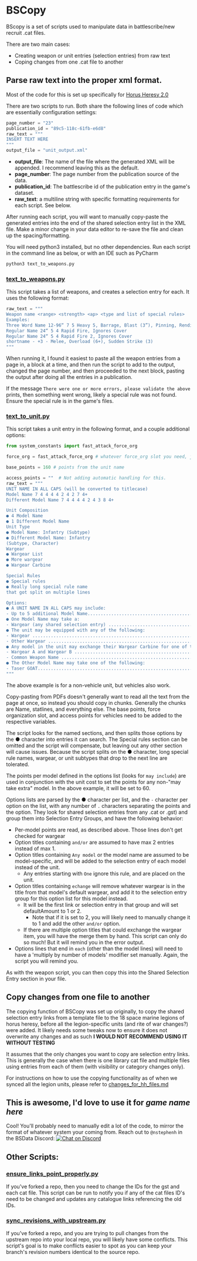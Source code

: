 # BSCopy

BScopy is a set of scripts used to manipulate data in battlescribe/new recruit .cat files.

There are two main cases:
* Creating weapon or unit entries (selection entries) from raw text
* Coping changes from one .cat file to another

## Parse raw text into the proper xml format.
Most of the code for this is set up specifically for [Horus Heresy 2.0](https://github.com/BSData/horus-heresy/)

There are two scripts to run. Both share the following lines of code which are essentially configuration settings:
```python
page_number = "23"
publication_id = "89c5-118c-61fb-e6d8"
raw_text = """ 
INSERT TEXT HERE
"""
output_file = "unit_output.xml"
```
* **output_file**: The name of the file where the generated XML will be appended. I recommend leaving this as the default. 
* **page_number**: The page number from the publication source of the data.
* **publication_id**: The battlescribe id of the publication entry in the game's dataset.
* **raw_text**: a multiline string with specific formatting requirements for each script. See below.

After running each script, you will want to manually copy-paste the generated entries into the end of the shared selection entry list in the XML file. 
Make a minor change in your data editor to re-save the file and clean up the spacing/formatting.

You will need python3 installed, but no other dependencies. Run each script in the command line as below, 
or with an IDE such as PyCharm
```bash
python3 text_to_weapons.py
```

### [text_to_weapons.py](text_to_weapons.py)
This script takes a list of weapons, and creates a selection entry for each. It uses the following format:
```python
raw_text = """
Weapon name <range> <strength> <ap> <type and list of special rules>
Examples:
Three Word Name 12-96“ 7 5 Heavy 5, Barrage, Blast (3”), Pinning, Rending (5+)
Regular Name 24“ 5 4 Rapid Fire, Ignores Cover
Regular Name 24“ 5 4 Rapid Fire 2, Ignores Cover
shortname - +3 - Melee, Overload (6+), Sudden Strike (3)
"""
```
When running it, I found it easiest to paste all the weapon entries from a page in, a block at a time, 
and then run the script to add to the output, changed the page number, and then proceeded to the next block, 
pasting the output after doing all the entries in a publication.

If the message `There were one or more errors, please validate the above` prints, then something went wrong,
likely a special rule was not found. Ensure the special rule is in the game's files. 

### [text_to_unit.py](text_to_unit.py)
This script takes a unit entry in the following format, and a couple additional options:
```python
from system_constants import fast_attack_force_org

force_org = fast_attack_force_org # whatever force_org slot you need, just ensure it's imported properly.

base_points = 160 # points from the unit name

access_points = ""  # Not adding automatic handling for this.
raw_text = """
UNIT NAME IN ALL CAPS (will be converted to titlecase)
Model Name 7 4 4 4 4 2 4 2 7 4+
Different Model Name 7 4 4 4 4 2 4 3 8 4+

Unit Composition
● 4 Model Name
● 1 Different Model Name
Unit Type
● Model Name: Infantry (Subtype)
● Different Model Name: Infantry
(Subtype, Character)
Wargear
● Wargear List
● More wargear
● Wargear Carbine

Special Rules
● Special rules
● Really long special rule name
that got split on multiple lines

Options:
● A UNIT NAME IN ALL CAPS may include:
- Up to 5 additional Model Name.....................................................+25 points per model
● One Model Name may take a:
- Wargear (any shared selection entry) ...........................................................................................................................+5 points
● The unit may be equipped with any of the following:
- Wargear ....................................................................................................................+30 points
- Other Wargear .................................................................................................................+30 points
● Any model in the unit may exchange their Wargear Carbine for one of the following:
- Wargear A and Wargear B ...................................................................................+5 points
- Common Weapon Name .................................................................................................................+5 points
● The Other Model Name may take one of the following:
- Taser GOAT..........................................................................................................................+5 points
"""
```
The above example is for a non-vehicle unit, but vehicles also work.

Copy-pasting from PDFs doesn't generally want to read all the text from the page at once, so instead you should copy in chunks. 
Generally the chunks are Name, statlines, and everything else. The base points, force organization slot, 
and access points for vehicles need to be added to the respective variables.

The script looks for the named sections, and then splits those options by the ● character into entries it can search.
The Special rules section can be omitted and the script will compensate, but leaving out any other section will cause issues.
Because the script splits on the ● character, long special rule names, wargear, or unit subtypes that drop to the next line are tolerated.

The points per model defined in the options list (looks for `may include`) are used in conjunction with the unit cost 
to set the points for any non-"may take extra" model. In the above example, it will be set to 60. 

Options lists are parsed by the ● character per list, and the `-` character per option on the list, with  any number of 
`.` characters separating the points and the option. They look for shared selection entries from any .cat or .gst)
 and group them into Selection Entry Groups, and have the following behavior:
* Per-model points are read, as described above. Those lines don't get checked for wargear
* Option titles containing `and/or` are assumed to have max 2 entries instead of max 1.
* Option titles containing `Any model` or the model name are assumed to be model-specific, and will be added to the selection entry of each model instead of the unit.
  * Any entries starting with `One` ignore this rule, and are placed on the unit.
* Option titles containing `echange` will remove whatever wargear is in the title from that model's default wargear, and add it to the selection entry group for this option list for this model instead.
  * It will be the first link or selection entry in that group and will set defaultAmount to 1 or 2.
    * Note that if it is set to 2, you will likely need to manually change it to 1 and add the other `and/or` option.
  * If there are multiple option titles that could exchange the wargear item, you will have the merge them by hand. This script can only do so much! But it will remind you in the error output.
* Options lines that end in `each` (other than the model lines) will need to have a 'multiply by number of models' 
modifier set manually. Again, the script you will remind you.

As with the weapon script, you can then copy this into the Shared Selection Entry section in your file.

## Copy changes from one file to another
The copying function of BSCopy was set up originally, to copy the shared selection entry links from a template file 
to the 18 space marine legions of horus heresy, before all the legion-specific units (and rite of war changes?) were added.
It likely needs some tweaks now to ensure it does not overwrite any changes and as such **I WOULD NOT RECOMMEND USING IT WITHOUT TESTING**


It assumes that the only changes you want to copy are selection entry links.
This is generally the case when there is one library cat file and multiple files using entries from each of them
(with visibility or category changes only).


For instructions on how to use the copying functionality as of when we synced all the legion units,
please refer to [changes_for_hh_files.md](changes_for_hh_files.md)


## This is awesome, I'd love to use it for *game name here*
Cool! You'll probably need to manually edit a lot of the code, to mirror the format of whatever system your coming from. 
Reach out to `@nstephenh` in the BSData Discord: [![Chat on Discord](https://img.shields.io/discord/558412685981777922.svg?logo=discord&style=popout-square)](https://www.bsdata.net/discord)

## Other Scripts:
### [ensure_links_point_properly.py](ensure_links_point_properly.py)
If you've forked a repo, then you need to change the IDs for the gst and each cat file. 
This script can be run to notify you if any of the cat files ID's need to be changed 
and updates any catalogue links referencing the old IDs. 
### [sync_revisions_with_upstream.py](sync_revisions_with_upstream.py)
If you've forked a repo, and you are trying to pull changes from the upstream repo into your local repo, 
you will likely have some conflicts. This script's goal is to make conflicts easier to spot as you can keep your 
branch's revision numbers identical to the source repo.
